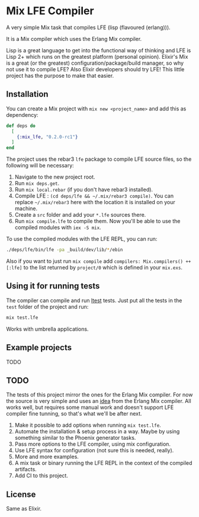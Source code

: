 # Mix LFE Compiler

A very simple Mix task that compiles LFE (lisp (flavoured (erlang))).

It is a Mix compiler which uses the Erlang Mix compiler.

Lisp is a great language to get into the functional way of thinking and LFE is Lisp 2+ which runs on the greatest platform (personal opinion).
Elixir's Mix is a great (or the greatest) configuration/package/build manager, so why not use it to compile LFE?
Also Elixir developers should try LFE! This little project has the purpose to make that easier.

## Installation

You can create a Mix project with `mix new <project_name>` and add this as dependency:

```elixir
def deps do
  [
    {:mix_lfe, "0.2.0-rc1"}
  ]
end
```

The project uses the rebar3 `lfe` package to compile LFE source files, so the following will be necessary:

1. Navigate to the new project root.
2. Run `mix deps.get`.
3. Run `mix local.rebar` (if you don't have rebar3 installed).
4. Compile LFE : `(cd deps/lfe && ~/.mix/rebar3 compile)`. You can replace `~/.mix/rebar3` here with the location it is installed on your machine.
5. Create a `src` folder and add your `*.lfe` sources there.
6. Run `mix compile.lfe` to compile them. Now you'll be able to use the compiled modules with `iex -S mix`.

To use the compiled modules with the LFE REPL, you can run:

```bash
./deps/lfe/bin/lfe -pa _build/dev/lib/*/ebin
```

Also if you want to just run `mix compile` add `compilers: Mix.compilers() ++ [:lfe]` to the list returned by `project/0` which is defined in your `mix.exs`.

## Using it for running tests

The compiler can compile and run [ltest](https://github.com/lfex/ltest) tests.
Just put all the tests in the `test` folder of the project and run:

```bash
mix test.lfe
```

Works with umbrella applications.

## Example projects

TODO

## TODO

The tests of this project mirror the ones for the Erlang Mix compiler.
For now the source is very simple and uses  an [idea](https://github.com/elixir-lang/elixir/blob/e1c903a5956e4cb9075f0aac00638145788b0da4/lib/mix/lib/mix/compilers/erlang.ex#L20) from the Erlang Mix compiler.
All works well, but requires some manual work and doesn't support LFE compiler fine tunning, so that's what we'll be after next.

1. Make it possible to add options when running `mix test.lfe`.
2. Automate the installation & setup process in a way. Maybe by using something similar to the Phoenix generator tasks.
3. Pass more options to the LFE compiler, using mix configuration.
4. Use LFE syntax for configuration (not sure this is needed, really).
5. More and more examples.
6. A mix task or binary running the LFE REPL in the context of the compiled artifacts.
7. Add CI to this project.

## License

Same as Elixir.
